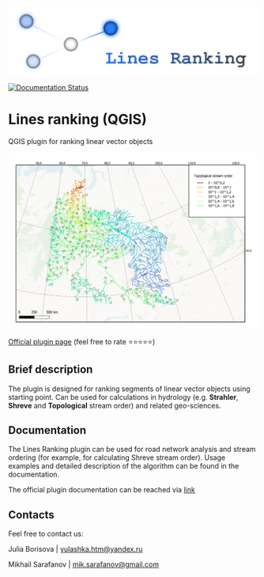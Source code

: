 <img src="https://raw.githubusercontent.com/ChrisLisbon/QGIS_LinesRankingPlugin/master/images/ranking.png" width="650"/>

[![Documentation Status](https://readthedocs.org/projects/linesranking/badge/?version=latest)](https://linesranking.readthedocs.io/en/latest/?badge=latest)

# Lines ranking (QGIS)

QGIS plugin for ranking linear vector objects 

<img src="https://raw.githubusercontent.com/ChrisLisbon/QGIS_LinesRankingPlugin/master/images/topological_order_ob.png" width="650"/>

[Official plugin page](https://plugins.qgis.org/plugins/lines_ranking/#plugin-about) (feel free to rate ⭐⭐⭐⭐⭐)

## Brief description

The plugin is designed for ranking segments of linear vector objects using starting point.
Can be used for calculations in hydrology (e.g. **Strahler**, **Shreve** and **Topological** stream order) and related geo-sciences.
  
## Documentation 

The Lines Ranking plugin can be used for road network analysis and stream ordering (for example, for calculating Shreve stream order).
Usage examples and detailed description of the algorithm can be found in the documentation.

The official plugin documentation can be reached via [link](https://linesranking.readthedocs.io/en/latest/)

## Contacts

Feel free to contact us:

Julia Borisova | yulashka.htm@yandex.ru

Mikhail Sarafanov | mik.sarafanov@gmail.com
